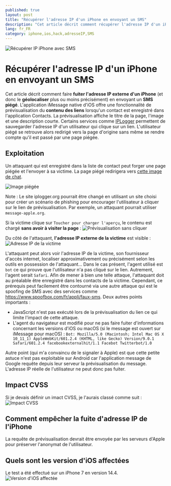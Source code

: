 ```yaml
---
published: true
layout: post
title: "Récupérer l'adresse IP d'un iPhone en envoyant un SMS"
description: "Cet article décrit comment récupérer l'adresse IP d'un iPhone en envoyant un SMS piégé."
lang: fr_FR
category: iphone,ios,hack,adresseIP,SMS
---
```

![Récupérer IP iPhone avec SMS](/assets/images/2021-03-14-Recuperer-adresse-IP-iphone-avec-sms/illustration.jpg)

# Récupérer l'adresse IP d'un iPhone en envoyant un SMS
Cet article décrit comment faire **fuiter l'adresse IP externe d'un iPhone** (et donc le **géolocaliser** plus ou moins précisément) en envoyant un **SMS piégé**.
L'application iMessage native d'iOS offre une fonctionnalité de prévisualisation du **contenu des liens** lorsqu'un contact est enregistré dans l'application Contacts.
La prévisualisation affiche le titre de la page, l'image et une description courte.
Certains services comme [IPLogger](https://iplogger.org) permettent de sauvegarder l'adresse IP d'un utilisateur qui clique sur un lien. L'utilisateur piégé se retrouve alors redirigé vers la page d'origine sans même se rendre compte qu'il est passé par une page piégée.

## Exploitation
Un attaquant qui est enregistré dans la liste de contact peut forger une page piégée et l'envoyer à sa victime. La page piégé redirigera vers [cette image de chat](https://www.zooplus.fr/magazine/wp-content/uploads/2019/06/comprendre-le-langage-des-chats.jpg).

![Image piégée](/assets/images/2021-03-14-Recuperer-adresse-IP-iphone-avec-sms/no_previsualisation.PNG)

Note : Le site iplogger.org pourrait être changé en utilisant un site choisi pour créer un scénario de phishing pour encourager l'utilisateur à cliquer sur le lien de prévisualisation. Par exemple, un attaquant pourrait utiliser `message-apple.org`.

Si la victime clique sur `Toucher pour charger l'aperçu`, le contenu est chargé **sans avoir à visiter la page** :
![Prévisualisation sans cliquer](/assets/images/2021-03-14-Recuperer-adresse-IP-iphone-avec-sms/previsualisation.PNG)

Du côté de l'attaquant, **l'adresse IP externe de la victime** est visible :
![Adresse IP de la victime](/assets/images/2021-03-14-Recuperer-adresse-IP-iphone-avec-sms/IP.PNG)

L'attaquant peut alors voir l'adresse IP de la victime, son fournisseur d'accès internet, localiser approximativement ou précisément selon les outils en possession de l'attaquant...
Dans le cas présent, l'agent utilisé est `bot` ce qui prouve que l'utilisateur n'a pas cliqué sur le lien. Autrement, l'agent serait `Safari`.
Afin de mener à bien une telle attaque, l'attaquant doit au préalable être enregistré dans les contacts de la victime. Cependant, ce prérequis peut facilement être contourné via une autre attaque qui est le spoofing de SMS avec des services comme https://www.spoofbox.com/fr/appli/faux-sms.
Deux autres points importants :
- JavaScript n'est pas exécuté lors de la prévisualisation du lien ce qui limite l'impact de cette attaque.
- L'agent du navigateur est modifié pour ne pas faire fuiter d'informations concernant les versions d'iOS ou macOS (si le message est ouvert sur iMessage pour macOS) : `Bot: Mozilla/5.0 (Macintosh; Intel Mac OS X 10_11_1) AppleWebKit/601.2.4 (KHTML, like Gecko) Version/9.0.1 Safari/601.2.4 facebookexternalhit/1.1 Facebot Twitterbot/1.0`

Autre point (qui m'a convaincu de le signaler à Apple) est que cette petite astuce n'est pas exploitable sur Android car l'application message de Google requête depuis leur serveur la prévisualisation du message. L'adresse IP réelle de l'utilisateur ne peut donc pas fuiter.

## Impact CVSS
Si je devais définir un imact CVSS, je l'aurais classé comme suit :
![Impact CVSS](/assets/images/2021-03-14-Recuperer-adresse-IP-iphone-avec-sms/CVSS.PNG)

## Comment empêcher la fuite d'adresse IP de l'iPhone
La requête de prévisualisation devrait être envoyée par les serveurs d'Apple pour préserver l'anonymat de l'utilisateur.

## Quels sont les version d'iOS affectées
Le test a été effectué sur un iPhone 7 en version 14.4.
![Version d'iOS affectée](/assets/images/2021-03-14-Recuperer-adresse-IP-iphone-avec-sms/details.PNG)